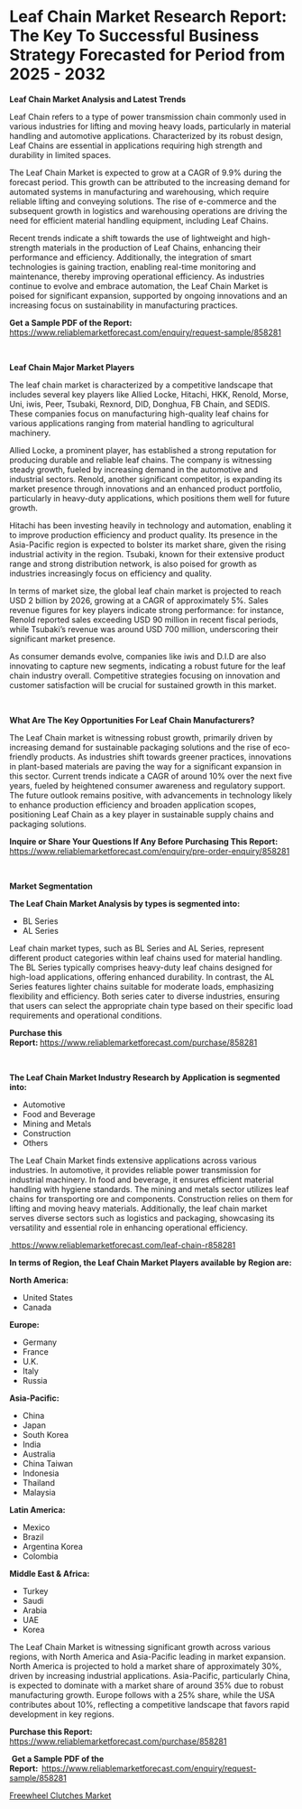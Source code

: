 <p><h1>Leaf Chain Market Research Report: The Key To Successful Business Strategy Forecasted for Period from 2025 - 2032</h1></p><p><strong>Leaf Chain Market Analysis and Latest Trends</strong></p>
<p><p>Leaf Chain refers to a type of power transmission chain commonly used in various industries for lifting and moving heavy loads, particularly in material handling and automotive applications. Characterized by its robust design, Leaf Chains are essential in applications requiring high strength and durability in limited spaces. </p><p>The Leaf Chain Market is expected to grow at a CAGR of 9.9% during the forecast period. This growth can be attributed to the increasing demand for automated systems in manufacturing and warehousing, which require reliable lifting and conveying solutions. The rise of e-commerce and the subsequent growth in logistics and warehousing operations are driving the need for efficient material handling equipment, including Leaf Chains. </p><p>Recent trends indicate a shift towards the use of lightweight and high-strength materials in the production of Leaf Chains, enhancing their performance and efficiency. Additionally, the integration of smart technologies is gaining traction, enabling real-time monitoring and maintenance, thereby improving operational efficiency. As industries continue to evolve and embrace automation, the Leaf Chain Market is poised for significant expansion, supported by ongoing innovations and an increasing focus on sustainability in manufacturing practices.</p></p>
<p><strong>Get a Sample PDF of the Report:&nbsp;</strong> <a href="https://www.reliablemarketforecast.com/enquiry/request-sample/858281?utm_campaign=1888&utm_medium=2&utm_source=Github&utm_content=ia&utm_term=17022025&utm_id=leaf-chain">https://www.reliablemarketforecast.com/enquiry/request-sample/858281</a></p>
<p>&nbsp;</p>
<p><strong>Leaf Chain Major Market Players</strong></p>
<p><p>The leaf chain market is characterized by a competitive landscape that includes several key players like Allied Locke, Hitachi, HKK, Renold, Morse, Uni, iwis, Peer, Tsubaki, Rexnord, DID, Donghua, FB Chain, and SEDIS. These companies focus on manufacturing high-quality leaf chains for various applications ranging from material handling to agricultural machinery.</p><p>Allied Locke, a prominent player, has established a strong reputation for producing durable and reliable leaf chains. The company is witnessing steady growth, fueled by increasing demand in the automotive and industrial sectors. Renold, another significant competitor, is expanding its market presence through innovations and an enhanced product portfolio, particularly in heavy-duty applications, which positions them well for future growth.</p><p>Hitachi has been investing heavily in technology and automation, enabling it to improve production efficiency and product quality. Its presence in the Asia-Pacific region is expected to bolster its market share, given the rising industrial activity in the region. Tsubaki, known for their extensive product range and strong distribution network, is also poised for growth as industries increasingly focus on efficiency and quality.</p><p>In terms of market size, the global leaf chain market is projected to reach USD 2 billion by 2026, growing at a CAGR of approximately 5%. Sales revenue figures for key players indicate strong performance: for instance, Renold reported sales exceeding USD 90 million in recent fiscal periods, while Tsubaki’s revenue was around USD 700 million, underscoring their significant market presence.</p><p>As consumer demands evolve, companies like iwis and D.I.D are also innovating to capture new segments, indicating a robust future for the leaf chain industry overall. Competitive strategies focusing on innovation and customer satisfaction will be crucial for sustained growth in this market.</p></p>
<p>&nbsp;</p>
<p><strong>What Are The Key Opportunities For Leaf Chain Manufacturers?</strong></p>
<p><p>The Leaf Chain market is witnessing robust growth, primarily driven by increasing demand for sustainable packaging solutions and the rise of eco-friendly products. As industries shift towards greener practices, innovations in plant-based materials are paving the way for a significant expansion in this sector. Current trends indicate a CAGR of around 10% over the next five years, fueled by heightened consumer awareness and regulatory support. The future outlook remains positive, with advancements in technology likely to enhance production efficiency and broaden application scopes, positioning Leaf Chain as a key player in sustainable supply chains and packaging solutions.</p></p>
<p><strong>Inquire or Share Your Questions If Any Before Purchasing This Report:</strong> <a href="https://www.reliablemarketforecast.com/enquiry/pre-order-enquiry/858281?utm_campaign=1888&utm_medium=2&utm_source=Github&utm_content=ia&utm_term=17022025&utm_id=leaf-chain">https://www.reliablemarketforecast.com/enquiry/pre-order-enquiry/858281</a></p>
<p>&nbsp;</p>
<p><strong>Market Segmentation</strong></p>
<p><strong>The Leaf Chain Market Analysis by types is segmented into:</strong></p>
<p><ul><li>BL Series</li><li>AL Series</li></ul></p>
<p><p>Leaf chain market types, such as BL Series and AL Series, represent different product categories within leaf chains used for material handling. The BL Series typically comprises heavy-duty leaf chains designed for high-load applications, offering enhanced durability. In contrast, the AL Series features lighter chains suitable for moderate loads, emphasizing flexibility and efficiency. Both series cater to diverse industries, ensuring that users can select the appropriate chain type based on their specific load requirements and operational conditions.</p></p>
<p><strong>Purchase this Report:&nbsp;</strong><a href="https://www.reliablemarketforecast.com/purchase/858281?utm_campaign=1888&utm_medium=2&utm_source=Github&utm_content=ia&utm_term=17022025&utm_id=leaf-chain">https://www.reliablemarketforecast.com/purchase/858281</a></p>
<p>&nbsp;</p>
<p><strong>The Leaf Chain Market Industry Research by Application is segmented into:</strong></p>
<p><ul><li>Automotive</li><li>Food and Beverage</li><li>Mining and Metals</li><li>Construction</li><li>Others</li></ul></p>
<p><p>The Leaf Chain Market finds extensive applications across various industries. In automotive, it provides reliable power transmission for industrial machinery. In food and beverage, it ensures efficient material handling with hygiene standards. The mining and metals sector utilizes leaf chains for transporting ore and components. Construction relies on them for lifting and moving heavy materials. Additionally, the leaf chain market serves diverse sectors such as logistics and packaging, showcasing its versatility and essential role in enhancing operational efficiency.</p></p>
<p><a href="https://www.reliablemarketforecast.com/leaf-chain-r858281?utm_campaign=1888&utm_medium=2&utm_source=Github&utm_content=ia&utm_term=17022025&utm_id=leaf-chain">&nbsp;https://www.reliablemarketforecast.com/leaf-chain-r858281</a></p>
<p><strong>In terms of Region, the Leaf Chain Market Players available by Region are:</strong></p>
<p>
    <p> <strong> North America: </strong>
        <ul>
            <li>United States</li>
            <li>Canada</li>
        </ul>
        </p> 
    <p> <strong> Europe: </strong>
        <ul>
            <li>Germany</li>
            <li>France</li>
            <li>U.K.</li>
            <li>Italy</li>
            <li>Russia</li>
        </ul>
        </p> 
    <p> <strong> Asia-Pacific: </strong>
        <ul>
            <li>China</li>
            <li>Japan</li>
            <li>South Korea</li>
            <li>India</li>
            <li>Australia</li>
            <li>China Taiwan</li>
            <li>Indonesia</li>
            <li>Thailand</li>
            <li>Malaysia</li>
        </ul>
        </p> 
    <p> <strong> Latin America: </strong>
        <ul>
            <li>Mexico</li>
            <li>Brazil</li>
            <li>Argentina Korea</li>
            <li>Colombia</li>
        </ul>
        </p> 
    <p> <strong> Middle East & Africa: </strong>
        <ul>
            <li>Turkey</li>
            <li>Saudi</li>
            <li>Arabia</li>
            <li>UAE</li>
            <li>Korea</li>
        </ul>
    </p>
    </p>
<p><p>The Leaf Chain Market is witnessing significant growth across various regions, with North America and Asia-Pacific leading in market expansion. North America is projected to hold a market share of approximately 30%, driven by increasing industrial applications. Asia-Pacific, particularly China, is expected to dominate with a market share of around 35% due to robust manufacturing growth. Europe follows with a 25% share, while the USA contributes about 10%, reflecting a competitive landscape that favors rapid development in key regions.</p></p>
<p><strong>Purchase this Report: </strong><a href="https://www.reliablemarketforecast.com/purchase/858281?utm_campaign=1888&utm_medium=2&utm_source=Github&utm_content=ia&utm_term=17022025&utm_id=leaf-chain">https://www.reliablemarketforecast.com/purchase/858281</a></p>
<p>&nbsp;<strong>Get a Sample PDF of the Report:&nbsp;&nbsp;</strong><a href="https://www.reliablemarketforecast.com/enquiry/request-sample/858281?utm_campaign=1888&utm_medium=2&utm_source=Github&utm_content=ia&utm_term=17022025&utm_id=leaf-chain">https://www.reliablemarketforecast.com/enquiry/request-sample/858281</a></p>
<p><strong></strong></p>
<p><p><a href="https://github.com/gulaimolin/Market-Research-Report-List-7/blob/main/freewheel-clutches-market.md?utm_campaign=1888&utm_medium=2&utm_source=Github&utm_content=ia&utm_term=17022025&utm_id=leaf-chain">Freewheel Clutches Market</a></p></p>